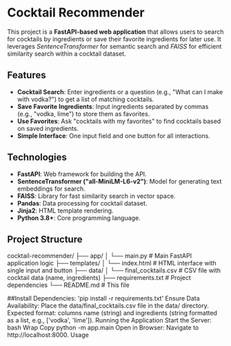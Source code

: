 # Cocktail Recommender

This project is a **FastAPI-based web application** that allows users to search for cocktails by ingredients or save their favorite ingredients for later use. It leverages *SentenceTransformer* for semantic search and *FAISS* for efficient similarity search within a cocktail dataset.

## Features
- **Cocktail Search**: Enter ingredients or a question (e.g., "What can I make with vodka?") to get a list of matching cocktails.
- **Save Favorite Ingredients**: Input ingredients separated by commas (e.g., "vodka, lime") to store them as favorites.
- **Use Favorites**: Ask "cocktails with my favorites" to find cocktails based on saved ingredients.
- **Simple Interface**: One input field and one button for all interactions.

## Technologies
- **FastAPI**: Web framework for building the API.
- **SentenceTransformer ("all-MiniLM-L6-v2")**: Model for generating text embeddings for search.
- **FAISS**: Library for fast similarity search in vector space.
- **Pandas**: Data processing for cocktail dataset.
- **Jinja2**: HTML template rendering.
- **Python 3.8+**: Core programming language.

## Project Structure
cocktail-recommender/
├── app/
│   └── main.py          # Main FastAPI application logic
├── templates/
│   └── index.html       # HTML interface with single input and button
├── data/
│   └── final_cocktails.csv  # CSV file with cocktail data (name, ingredients)
├── requirements.txt     # Project dependencies
└── README.md            # This file

##Install Dependencies:
'pip install -r requirements.txt'
Ensure Data Availability:
Place the data/final_cocktails.csv file in the data/ directory.
Expected format: columns name (string) and ingredients (string formatted as a list, e.g., ['vodka', 'lime']).
Running the Application
Start the Server:
bash
Wrap
Copy
python -m app.main
Open in Browser:
Navigate to http://localhost:8000.
Usage
